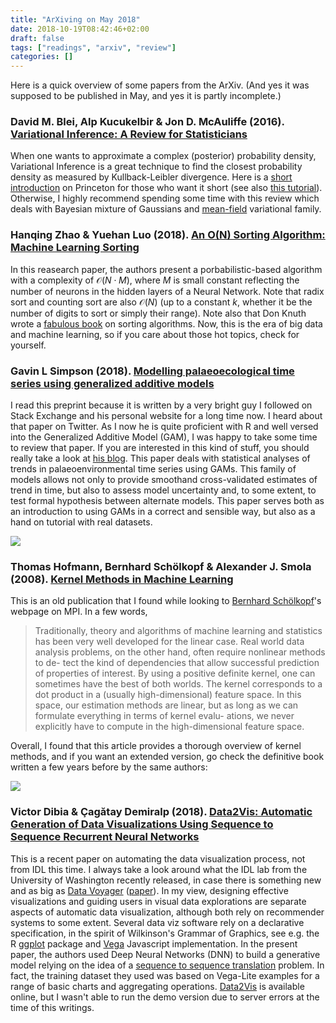 ```yaml
---
title: "ArXiving on May 2018"
date: 2018-10-19T08:42:46+02:00
draft: false
tags: ["readings", "arxiv", "review"]
categories: []
---
```


Here is a quick overview of some papers from the ArXiv. (And yes it was supposed to be published in May, and yes it is partly incomplete.)

<!--more-->

### David M. Blei, Alp Kucukelbir & Jon D. McAuliffe (2016). [Variational Inference: A Review for Statisticians](https://arxiv.org/abs/1601.00670)

When one wants to approximate a complex (posterior) probability density, Variational Inference is a great technique to find the closest probability density as measured by Kullback-Leibler divergence. Here is a [short introduction](https://www.cs.princeton.edu/courses/archive/fall11/cos597C/lectures/variational-inference-i.pdf) on Princeton for those who want it short (see also [this tutorial](https://am207.github.io/2017/wiki/VI.html)). Otherwise, I highly recommend spending some time with this review which deals with Bayesian mixture of Gaussians and [mean-field](https://arxiv.org/pdf/1212.2512.pdf) variational family.

### Hanqing Zhao & Yuehan Luo (2018). [An O(N) Sorting Algorithm: Machine Learning Sorting](https://arxiv.org/abs/1805.04272)

In this reasearch paper, the authors present a porbabilistic-based algorithm with a complexity of $\mathcal{O}(N\cdot M)$, where $M$ is small constant reflecting the number of neurons in the hidden layers of a Neural Network. Note that radix sort and counting sort are also $\mathcal{O}(N)$ (up to a constant $k$, whether it be the number of digits to sort or simply their range). Note also that Don Knuth wrote a [fabulous book](https://www-cs-faculty.stanford.edu/~knuth/taocp.html) on sorting algorithms. Now, this is the era of big data and machine learning, so if you care about those hot topics, check for yourself.

### Gavin L Simpson (2018). [Modelling palaeoecological time series using generalized additive models](https://www.biorxiv.org/content/early/2018/05/15/322248)

I read this preprint because it is written by a very bright guy I followed on Stack Exchange and his personal website for a long time now. I heard about that paper on Twitter. As I now he is quite proficient with R and well versed into the Generalized Additive Model (GAM), I was happy to take some time to review that paper. If you are interested in this kind of stuff, you should really take a look at [his blog](https://www.fromthebottomoftheheap.net). This paper deals with statistical analyses of trends in palaeoenvironmental time series using GAMs. This family of models allows not only to provide smoothand cross-validated estimates of trend in time, but also to assess model uncertainty and, to some extent, to test formal hypothesis between alternate models. This paper serves both as an introduction to using GAMs in a correct and sensible way, but also as a hand on tutorial with real datasets.

![](/img/2018-10-19-19-13-04.png)

### Thomas Hofmann, Bernhard Schölkopf & Alexander J. Smola (2008). [Kernel Methods in Machine Learning](https://arxiv.org/abs/math/0701907v3)

This is an old publication that I found while looking to [Bernhard Schölkopf](http://is.tuebingen.mpg.de/person/bs)'s webpage on MPI. In a few words,

> Traditionally, theory and algorithms of machine learning and statistics has been very well developed for the linear case. Real world data analysis problems, on the other hand, often require nonlinear methods to de- tect the kind of dependencies that allow successful prediction of properties of interest. By using a positive definite kernel, one can sometimes have the best of both worlds. The kernel corresponds to a dot product in a (usually high-dimensional) feature space. In this space, our estimation methods are linear, but as long as we can formulate everything in terms of kernel evalu- ations, we never explicitly have to compute in the high-dimensional feature space.

Overall, I found that this article provides a thorough overview of kernel methods, and if you want an extended version, go check the definitive book written a few years before by the same authors:

![](/img/learning-with-kernels.jpg)

### Victor Dibia & Çagătay Demiralp (2018). [Data2Vis: Automatic Generation of Data Visualizations Using Sequence to Sequence Recurrent Neural Networks](https://arxiv.org/abs/1804.03126)

This is a recent paper on automating the data visualization process, not from IDL this time. I always take a look around what the IDL lab from the University of Washington recently released, in case there is something new and as big as [Data Voyager](http://vega.github.io/voyager/) ([paper](https://idl.cs.washington.edu/papers/voyager2)). In my view, designing effective visualizations and guiding users in visual data explorations are separate aspects of automatic data visualization, although both rely on recommender systems to some extent. Several data viz software rely on a declarative specification, in the spirit of Wilkinson's Grammar of Graphics, see e.g. the R [ggplot](https://ggplot2.tidyverse.org) package and [Vega](https://vega.github.io/vega/) Javascript implementation. In the present paper, the authors used Deep Neural Networks (DNN) to build a generative model relying on the idea of a [sequence to sequence translation](https://papers.nips.cc/paper/5346-sequence-to-sequence-learning-with-neural-networks.pdf) problem. In fact, the training dataset they used was based on Vega-Lite examples for a range of basic charts and aggregating operations. [Data2Vis](http://hci.stanford.edu/~cagatay/data2vis/) is available online, but I wasn't able to run the demo version due to server errors at the time of this writings.
